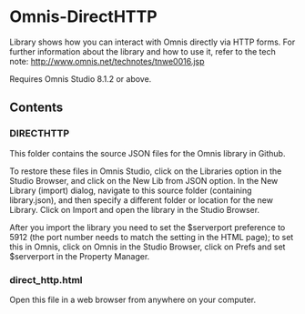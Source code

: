 # Omnis-DirectHTTP
Library shows how you can interact with Omnis directly via HTTP forms. For further information about the library and how to use it, refer to the tech note: http://www.omnis.net/technotes/tnwe0016.jsp

Requires Omnis Studio 8.1.2 or above.

## Contents
### DIRECTHTTP
This folder contains the source JSON files for the Omnis library in Github. 

To restore these files in Omnis Studio, click on the Libraries option in the Studio Browser, and click on the New Lib from JSON option. In the New Library (import) dialog, navigate to this source folder (containing library.json), and then specify a different folder or location for the new Library. Click on Import and open the library in the Studio Browser. 

After you import the library you need to set the $serverport preference to 5912 (the port number needs to match the setting in the HTML page); to set this in Omnis, click on Omnis in the Studio Browser, click on Prefs and set $serverport in the Property Manager.

### direct_http.html
Open this file in a web browser from anywhere on your computer.
